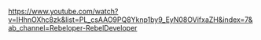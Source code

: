 https://www.youtube.com/watch?v=IHhnOXhc8zk&list=PL_csAAO9PQ8Yknp1by9_EyN08OVifxaZH&index=7&ab_channel=Rebeloper-RebelDeveloper
